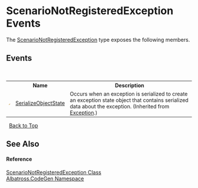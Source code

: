 # ScenarioNotRegisteredException Events
 

The <a href="7143A45F.md">ScenarioNotRegisteredException</a> type exposes the following members.


## Events
&nbsp;<table><tr><th></th><th>Name</th><th>Description</th></tr><tr><td>![Protected event](media/protevent.gif "Protected event")</td><td><a href="http://msdn2.microsoft.com/en-us/library/ee332915" target="_blank">SerializeObjectState</a></td><td>
Occurs when an exception is serialized to create an exception state object that contains serialized data about the exception.
 (Inherited from <a href="http://msdn2.microsoft.com/en-us/library/c18k6c59" target="_blank">Exception</a>.)</td></tr></table>&nbsp;
<a href="#scenarionotregisteredexception-events">Back to Top</a>

## See Also


#### Reference
<a href="7143A45F.md">ScenarioNotRegisteredException Class</a><br /><a href="DCDDD28E.md">Albatross.CodeGen Namespace</a><br />